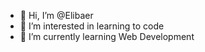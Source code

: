 - 👋 Hi, I’m @Elibaer
- 👀 I’m interested in learning to code
- 🌱 I’m currently learning Web Development 

<!---
Elibaer/Elibaer is a ✨ special ✨ repository because its `README.md` (this file) appears on your GitHub profile.
You can click the Preview link to take a look at your changes.
--->
